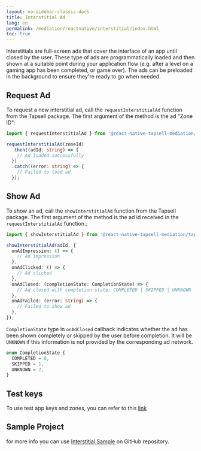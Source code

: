 ```yaml
---
layout: no-sidebar-classic-docs
title: Interstitial Ad
lang: en
permalink: /mediation/reactnative/interstitial/index.html
toc: true
---
```


Interstitials are full-screen ads that cover the interface of an app until closed by the user. These type of ads are
programmatically loaded and then shown at a suitable point during your application flow (e.g. after a level on a gaming
app has been completed, or game over). The ads can be preloaded in the background to ensure they're ready to go when
needed.

## Request Ad

To request a new interstitial ad, call the `requestInterstitialAd` function from the Tapsell package. The first argument
of the method is the ad "Zone ID":

```ts
import { requestInterstitialAd } from '@react-native-tapsell-mediation/tapsell';

requestInterstitialAd(zoneId)
  .then((adId: string) => {
    // Ad loaded successfully
  })
  .catch((error: string) => {
    // Failed to load ad
  });
```

## Show Ad

To show an ad, call the `showInterstitialAd` function from the Tapsell package. The first argument of the method is the ad
id received in the `requestInterstitialAd` function.:

```ts
import { showInterstitialAd } from '@react-native-tapsell-mediation/tapsell';

showInterstitialAd(adId, {
  onAdImpression: () => {
    // Ad impression
  },
  onAdClicked: () => {
    // Ad clicked
  },
  onAdClosed: (completionState: CompletionState) => {
    // Ad closed with completion state: COMPLETED | SKIPPED | UNKNOWN
  },
  onAdFailed: (error: string) => {
    // Failed to show ad
  },
});
```

`CompletionState` type in `onAdClosed` callback indicates whether the ad has been shown completely or skipped by the
user before completion. It will be `UNKNOWN` if this information is not provided by the corresponding ad network.

```ts
enum CompletionState {
  COMPLETED = 0,
  SKIPPED = 1,
  UNKNOWN = 2,
}
```

## Test keys

To use test app keys and zones, you can refer to this [link](../test/index.html)

## Sample Project

for more info you can
use [Interstitial Sample](https://github.com/tapsellorg/TapsellMediation-ReactNativeSample/tree/master/src/screens/interstitial)
on GitHub repository.
